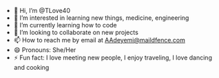 - 👋 Hi, I’m @TLove40
- 👀 I’m interested in learning new things, medicine, engineering
- 🌱 I’m currently learning how to code
- 💞️ I’m looking to collaborate on new projects
- 📫 How to reach me by email at AAdeyemi@maildfence.com
- 😄 Pronouns: She/Her
- ⚡ Fun fact: I love meeting new people, I enjoy traveling, I love dancing and cooking

<!---
TLove40/TLove40 is a ✨ special ✨ repository because its `README.md` (this file) appears on your GitHub profile.
You can click the Preview link to take a look at your changes.
--->
